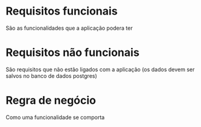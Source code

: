 # Requisitos funcionais
<p>São as funcionalidades que a aplicação podera ter</p>

# Requisitos não funcionais
<p>São requisitos que não estão ligados com a aplicação (os dados devem ser salvos no banco de dados postgres)<p>

# Regra de negócio
<p>Como uma funcionalidade se comporta</p>

